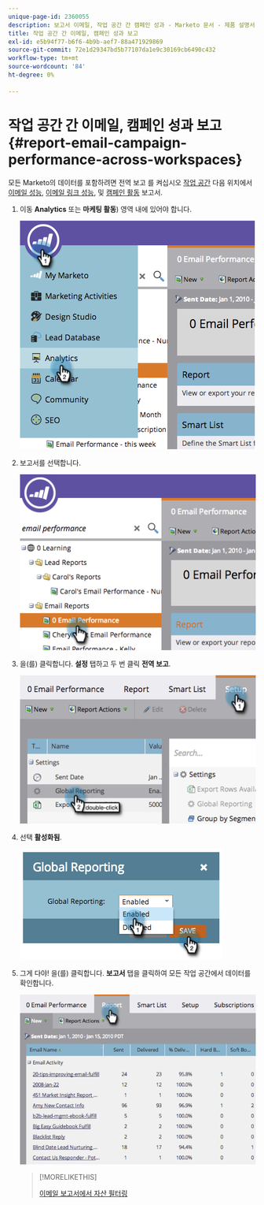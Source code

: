 ```yaml
---
unique-page-id: 2360055
description: 보고서 이메일, 작업 공간 간 캠페인 성과 - Marketo 문서 - 제품 설명서
title: 작업 공간 간 이메일, 캠페인 성과 보고
exl-id: e5b94f77-b6f6-4b9b-aef7-88a471929869
source-git-commit: 72e1d29347bd5b77107da1e9c30169cb6490c432
workflow-type: tm+mt
source-wordcount: '84'
ht-degree: 0%

---
```


# 작업 공간 간 이메일, 캠페인 성과 보고 {#report-email-campaign-performance-across-workspaces}

모든 Marketo의 데이터를 포함하려면 전역 보고 를 켜십시오 [작업 공간](/help/marketo/product-docs/administration/workspaces-and-person-partitions/create-a-new-workspace.md) 다음 위치에서 [이메일 성능](/help/marketo/product-docs/email-marketing/email-programs/email-program-data/email-performance-report.md), [이메일 링크 성능](/help/marketo/product-docs/email-marketing/email-programs/email-program-data/email-link-performance-report.md), 및 [캠페인 활동](/help/marketo/product-docs/reporting/basic-reporting/report-types/campaign-activity-report.md) 보고서.

1. 이동 **Analytics** 또는 **마케팅 활동**) 영역 내에 있어야 합니다.

   ![](assets/image2014-9-16-16-3a4-3a46.png)

1. 보고서를 선택합니다.

   ![](assets/image2014-9-16-16-3a4-3a51.png)

1. 을(를) 클릭합니다. **설정** 탭하고 두 번 클릭 **전역 보고**.

   ![](assets/image2014-9-16-16-3a4-3a58.png)

1. 선택 **활성화됨**.

   ![](assets/image2014-9-16-16-3a5-3a4.png)

1. 그게 다야! 을(를) 클릭합니다. **보고서** 탭을 클릭하여 모든 작업 공간에서 데이터를 확인합니다.

   ![](assets/image2014-9-16-16-3a5-3a8.png)

   >[!MORELIKETHIS]
   >
   >[이메일 보고서에서 자산 필터링](/help/marketo/product-docs/reporting/basic-reporting/report-activity/filter-assets-in-an-email-report.md)
